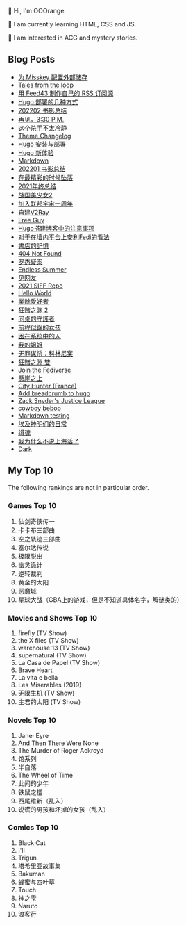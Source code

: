 🍊 Hi, I'm OOOrange.

🌱 I am currently learning HTML, CSS and JS.

👀 I am interested in ACG and mystery stories.

## Blog Posts

<!-- BLOG-POST-LIST:START -->
- [为 Misskey 配置外部储存](https://tech.notomorrow.club/posts/2022050101/)
- [Tales from the loop](https://blog.notomorrow.club/posts/2022/04/2022040401/)
- [用 Feed43 制作自己的 RSS 订阅源](https://tech.notomorrow.club/posts/2022031201/)
- [Hugo 部署的几种方式](https://tech.notomorrow.club/posts/2022030801/)
- [202202 书影总结](https://blog.notomorrow.club/posts/2022/03/2022030701/)
- [再见，3:30 P.M.](https://blog.notomorrow.club/posts/2022/03/2022030401/)
- [这个杀手不太冷静](https://blog.notomorrow.club/posts/2022/02/2022022801/)
- [Theme Changelog](https://tech.notomorrow.club/posts/2022022401/)
- [Hugo 安装与部署](https://tech.notomorrow.club/posts/2022022101/)
- [Hugo 新体验](https://tech.notomorrow.club/posts/2022022001/)
- [Markdown](https://tech.notomorrow.club/posts/2022021501/)
- [202201 书影总结](https://blog.notomorrow.club/posts/2022/02/2022020701/)
- [在最精彩的时候坠落](https://blog.notomorrow.club/posts/2022/01/2022012901/)
- [2021年终总结](https://blog.notomorrow.club/posts/2022/01/2022010201/)
- [战国美少女2](https://blog.notomorrow.club/posts/2021/10/2021102801/)
- [加入联邦宇宙一周年](https://blog.notomorrow.club/posts/2021/10/2021102101/)
- [自建V2Ray](https://blog.notomorrow.club/posts/2021/09/2021091201/)
- [Free Guy](https://blog.notomorrow.club/posts/2021/09/2021090701/)
- [Hugo搭建博客中的注意事项](https://blog.notomorrow.club/posts/2021/09/2021090401/)
- [对于在墙内平台上安利Fedi的看法](https://blog.notomorrow.club/posts/2021/09/2021090201/)
- [書店的記憶](https://blog.notomorrow.club/posts/2021/08/2021083001/)
- [404 Not Found](https://blog.notomorrow.club/posts/2021/08/2021082902/)
- [罗杰疑案](https://blog.notomorrow.club/posts/2021/08/2021082901/)
- [Endless Summer](https://blog.notomorrow.club/posts/2021/08/2021081001/)
- [见网友](https://blog.notomorrow.club/posts/2021/07/2021070701/)
- [2021 SIFF Repo](https://blog.notomorrow.club/posts/2021/06/2021062601/)
- [Hello World](https://blog.notomorrow.club/posts/2021/06/2021061301/)
- [業餘愛好者](https://blog.notomorrow.club/posts/2021/06/2021061202/)
- [狂赌之渊 2](https://blog.notomorrow.club/posts/2021/06/2021061201/)
- [同桌的守護者](https://blog.notomorrow.club/posts/2021/06/2021061203/)
- [前程似錦的女孩](https://blog.notomorrow.club/posts/2021/06/2021061101/)
- [困在系统中的人](https://blog.notomorrow.club/posts/2021/06/2021061102/)
- [我的姐姐](https://blog.notomorrow.club/posts/2021/05/2021053001/)
- [无罪谋杀：科林尼案](https://blog.notomorrow.club/posts/2021/05/2021052801/)
- [狂賭之淵 雙](https://blog.notomorrow.club/posts/2021/05/2021052101/)
- [Join the Fediverse](https://blog.notomorrow.club/posts/2021/05/2021052102/)
- [懸崖之上](https://blog.notomorrow.club/posts/2021/05/2021051501/)
- [City Hunter &lpar;France&rpar;](https://blog.notomorrow.club/posts/2021/05/2021051301/)
- [Add breadcrumb to hugo](https://blog.notomorrow.club/posts/2021/05/2021050801/)
- [Zack Snyder&#39;s Justice League](https://blog.notomorrow.club/posts/2021/05/2021050602/)
- [cowboy bebop](https://blog.notomorrow.club/posts/2021/05/2021050603/)
- [Markdown testing](https://blog.notomorrow.club/posts/2021/05/2021050601/)
- [埃及神明们的日常](https://blog.notomorrow.club/posts/2021/04/2021041701/)
- [缉魂](https://blog.notomorrow.club/posts/2021/03/2021032001/)
- [我为什么不说上海话了](https://blog.notomorrow.club/posts/2021/03/2021031101/)
- [Dark](https://blog.notomorrow.club/posts/2021/03/2021092001/)
<!-- BLOG-POST-LIST:END -->

## My Top 10

The following rankings are not in particular order.

### Games Top 10

1. 仙剑奇侠传一
2. 卡卡布三部曲
3. 空之轨迹三部曲
4. 塞尔达传说
5. 极限脱出
6. 幽灵诡计
7. 逆转裁判
8. 黄金的太阳
9. 恶魔城
10. 星球大战（GBA上的游戏，但是不知道具体名字，解谜类的）

### Movies and Shows Top 10

1. firefly (TV Show)
2. the X files (TV Show)
3. warehouse 13 (TV Show)
4. supernatural (TV Show)
5. La Casa de Papel (TV Show)
6. Brave Heart
7. La vita e bella
8. Les Miserables (2019)
9. 无限生机 (TV Show)
10. 主君的太阳 (TV Show)

### Novels Top 10

1. Jane· Eyre
2. And Then There Were None
3. The Murder of Roger Ackroyd
4. 馆系列
5. 半自落
6. The Wheel of Time
7. 此间的少年
8. 铁鼠之槛
9. 西尾维新（乱入）
10. 说谎的男孩和坏掉的女孩（乱入）

### Comics Top 10

1. Black Cat
2. I'll
3. Trigun
4. 塔希里亚故事集
5. Bakuman
6. 蜂蜜与四叶草
7. Touch
8. 神之雫
9. Naruto
10. 浪客行

